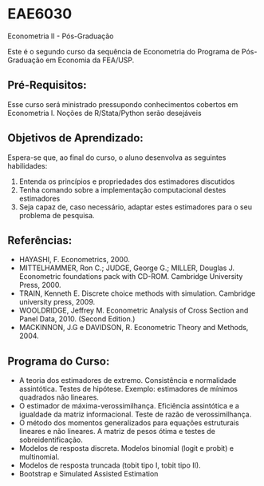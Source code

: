 # EAE6030
Econometria II - Pós-Graduação

Este é o segundo curso da sequência de Econometria do Programa de Pós-Graduação em Economia da FEA/USP. 

## Pré-Requisitos:
Esse curso será ministrado pressupondo conhecimentos cobertos em  Econometria I. Noções de R/Stata/Python serão  desejáveis



## Objetivos de Aprendizado:  
Espera-se que, ao final do curso, o aluno desenvolva as seguintes habilidades:

1. Entenda os princípios e propriedades dos estimadores discutidos
2. Tenha comando sobre a implementação computacional destes estimadores
3. Seja capaz de, caso necessário, adaptar estes estimadores para o seu problema de pesquisa.



## Referências:
* HAYASHI, F. Econometrics, 2000.
*  MITTELHAMMER, Ron C.; JUDGE, George G.; MILLER, Douglas J. Econometric foundations pack with CD-ROM. Cambridge University Press, 2000.
* TRAIN, Kenneth E. Discrete choice methods with simulation. Cambridge university press, 2009.
* WOOLDRIDGE, Jeffrey M. Econometric Analysis of Cross Section and Panel Data, 2010. (Second Edition.)
* MACKINNON, J.G e DAVIDSON, R. Econometric Theory and Methods, 2004.


## Programa do Curso:
* A teoria dos estimadores de extremo. Consistência e normalidade assintótica. Testes de hipótese. Exemplo: estimadores de mínimos quadrados não lineares.
* O estimador de máxima-verossimilhança. Eficiência assintótica e a igualdade da matriz informacional. Teste de razão de verossimilhança.
* O método dos momentos generalizados para equações estruturais lineares e não lineares. A matriz de pesos ótima e testes de sobreidentificação.
* Modelos de resposta discreta. Modelos binomial (logit e probit) e multinomial.
* Modelos de resposta truncada (tobit tipo I, tobit tipo II).
* Bootstrap e Simulated Assisted Estimation

